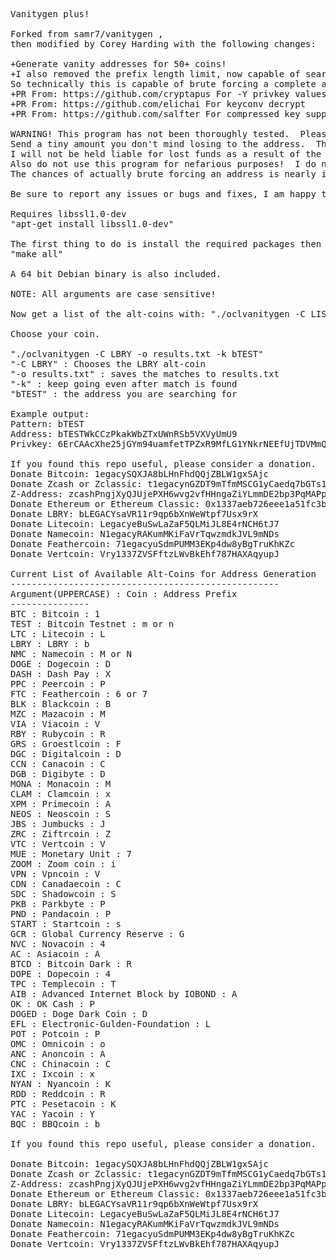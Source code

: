 <pre>
Vanitygen plus!

Forked from samr7/vanitygen ,
then modified by Corey Harding with the following changes:

+Generate vanity addresses for 50+ coins!
+I also removed the prefix length limit, now capable of searching for a whole address.
So technically this is capable of brute forcing a complete address if you have trillions of years to waste.
+PR From: https://github.com/cryptapus For -Y privkey values
+PR From: https://github.com/elichai For keyconv decrypt
+PR From: https://github.com/salfter For compressed key support

WARNING! This program has not been thoroughly tested.  Please attempt importing an address first.
Send a tiny amount you don't mind losing to the address.  Then perform a test spend.
I will not be held liable for lost funds as a result of the use of this program.
Also do not use this program for nefarious purposes!  I do not condone illegal activity.
The chances of actually brute forcing an address is nearly impossible anyways.

Be sure to report any issues or bugs and fixes, I am happy to accept pull requests!

Requires libssl1.0-dev
"apt-get install libssl1.0-dev"

The first thing to do is install the required packages then run:
"make all"

A 64 bit Debian binary is also included.

NOTE: All arguments are case sensitive!

Now get a list of the alt-coins with: "./oclvanitygen -C LIST"

Choose your coin.

"./oclvanitygen -C LBRY -o results.txt -k bTEST"
"-C LBRY" : Chooses the LBRY alt-coin
"-o results.txt" : saves the matches to results.txt
"-k" : keep going even after match is found
"bTEST" : the address you are searching for

Example output:
Pattern: bTEST
Address: bTESTWkCCzPkakWbZTxUWnRSb5VXVyUmU9
Privkey: 6ErCAAcXhe25jGYm94uamfetTPZxR9MfLG1YNkrNEEfUjTDVMmQ

If you found this repo useful, please consider a donation.  Thank You!
Donate Bitcoin: 1egacySQXJA8bLHnFhdQQjZBLW1gxSAjc
Donate Zcash or Zclassic: t1egacynGZDT9mTfmMSCG1yCaedq7bGTs1a
Z-Address: zcashPngjXyQJUjePXH6wvg2vfHHngaZiYLmmDE2bp3PqMAPpErdfpbctug78P6m8xqKXyxX1dmfCYoUeJYfX8hDLSueuKL
Donate Ethereum or Ethereum Classic: 0x1337aeb726eee1a51fc3b22a7eafa329d950297a
Donate LBRY: bLEGACYsaVR11r9qp6bXnWeWtpf7Usx9rX
Donate Litecoin: LegacyeBuSwLaZaF5QLMiJL8E4rNCH6tJ7
Donate Namecoin: N1egacyRAKumMKiFaVrTqwzmdkJVL9mNDs
Donate Feathercoin: 71egacyuSdmPUMM3EKp4dw8yBgTruKhKZc
Donate Vertcoin: Vry1337ZVSFftzLWvBkEhf787HAXAqyupJ

Current List of Available Alt-Coins for Address Generation
---------------------------------------------------
Argument(UPPERCASE) : Coin : Address Prefix
---------------
BTC : Bitcoin : 1
TEST : Bitcoin Testnet : m or n
LTC : Litecoin : L
LBRY : LBRY : b
NMC : Namecoin : M or N
DOGE : Dogecoin : D
DASH : Dash Pay : X
PPC : Peercoin : P
FTC : Feathercoin : 6 or 7
BLK : Blackcoin : B
MZC : Mazacoin : M
VIA : Viacoin : V
RBY : Rubycoin : R
GRS : Groestlcoin : F
DGC : Digitalcoin : D
CCN : Canacoin : C
DGB : Digibyte : D
MONA : Monacoin : M
CLAM : Clamcoin : x
XPM : Primecoin : A
NEOS : Neoscoin : S
JBS : Jumbucks : J
ZRC : Ziftrcoin : Z
VTC : Vertcoin : V
MUE : Monetary Unit : 7
ZOOM : Zoom coin : i
VPN : Vpncoin : V
CDN : Canadaecoin : C
SDC : Shadowcoin : S
PKB : Parkbyte : P
PND : Pandacoin : P
START : Startcoin : s
GCR : Global Currency Reserve : G
NVC : Novacoin : 4
AC : Asiacoin : A
BTCD : Bitcoin Dark : R
DOPE : Dopecoin : 4
TPC : Templecoin : T
AIB : Advanced Internet Block by IOBOND : A
OK : OK Cash : P
DOGED : Doge Dark Coin : D
EFL : Electronic-Gulden-Foundation : L
POT : Potcoin : P
OMC : Omnicoin : o
ANC : Anoncoin : A
CNC : Chinacoin : C
IXC : Ixcoin : x
NYAN : Nyancoin : K
RDD : Reddcoin : R
PTC : Pesetacoin : K
YAC : Yacoin : Y
BQC : BBQcoin : b

If you found this repo useful, please consider a donation.  Thank You!

Donate Bitcoin: 1egacySQXJA8bLHnFhdQQjZBLW1gxSAjc
Donate Zcash or Zclassic: t1egacynGZDT9mTfmMSCG1yCaedq7bGTs1a
Z-Address: zcashPngjXyQJUjePXH6wvg2vfHHngaZiYLmmDE2bp3PqMAPpErdfpbctug78P6m8xqKXyxX1dmfCYoUeJYfX8hDLSueuKL
Donate Ethereum or Ethereum Classic: 0x1337aeb726eee1a51fc3b22a7eafa329d950297a
Donate LBRY: bLEGACYsaVR11r9qp6bXnWeWtpf7Usx9rX
Donate Litecoin: LegacyeBuSwLaZaF5QLMiJL8E4rNCH6tJ7
Donate Namecoin: N1egacyRAKumMKiFaVrTqwzmdkJVL9mNDs
Donate Feathercoin: 71egacyuSdmPUMM3EKp4dw8yBgTruKhKZc
Donate Vertcoin: Vry1337ZVSFftzLWvBkEhf787HAXAqyupJ
</pre>